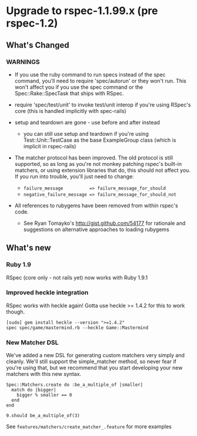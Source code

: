 # Upgrade to rspec-1.1.99.x (pre rspec-1.2)

## What's Changed

### WARNINGS

* If you use the ruby command to run specs instead of the spec command, you'll
  need to require 'spec/autorun' or they won't run. This won't affect you if
  you use the spec command or the Spec::Rake::SpecTask that ships with RSpec.

* require 'spec/test/unit' to invoke test/unit interop if you're using
  RSpec's core (this is handled implicitly with spec-rails)

* setup and teardown are gone - use before and after instead

  * you can still use setup and teardown if you're using
    Test::Unit::TestCase as the base ExampleGroup class (which is implicit
    in rspec-rails)

* The matcher protocol has been improved. The old protocol is still
  supported, so as long as you're not monkey patching rspec's built-in
  matchers, or using extension libraries that do, this should not affect
  you. If you run into trouble, you'll just need to change:
  
  * ``failure_message          => failure_message_for_should``
  * ``negative_failure_message => failure_message_for_should_not``

* All references to rubygems have been removed from within rspec's code.

  * See Ryan Tomayko's http://gist.github.com/54177 for rationale and
    suggestions on alternative approaches to loading rubygems

## What's new

### Ruby 1.9

RSpec (core only - not rails yet) now works with Ruby 1.9.1

### Improved heckle integration

RSpec works with heckle again! Gotta use heckle >= 1.4.2 for this to work
though.

    [sudo] gem install heckle --version ">=1.4.2"
    spec spec/game/mastermind.rb --heckle Game::Mastermind

### New Matcher DSL

We've added a new DSL for generating custom matchers very simply and cleanly.
We'll still support the simple_matcher method, so never fear if you're using
that, but we recommend that you start developing your new matchers with this
new syntax.

    Spec::Matchers.create do :be_a_multiple_of |smaller|
      match do |bigger|
        bigger % smaller == 0
      end
    end

    9.should be_a_multiple_of(3)

See ``features/matchers/create_matcher_.feature`` for more examples
